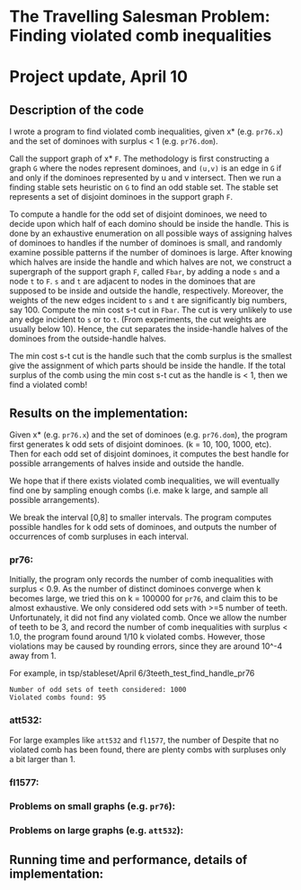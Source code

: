 # The Travelling Salesman Problem: Finding violated comb inequalities
# Project update, April 10



## Description of the code
I wrote a program to find violated comb inequalities, given x* (e.g. `pr76.x`) and the set of dominoes with surplus < 1 (e.g. `pr76.dom`). 

Call the support graph of x* `F`. The methodology is first constructing a graph `G` where the nodes represent dominoes, and `(u,v)` is an edge in `G` if and only if the dominoes represented by u and v intersect.  Then we run a finding stable sets heuristic on `G` to find an odd stable set. The stable set represents a set of disjoint dominoes in the support  graph `F`. 

To compute a handle for the odd set of disjoint dominoes, we need to decide upon which half of each domino should be inside the handle. This is done by an exhaustive enumeration on all possible ways of assigning halves of dominoes to handles if the number of dominoes is small, and randomly examine possible patterns if the number of dominoes is large.    After knowing which halves are inside the handle and which halves are not, we construct a supergraph of the support graph `F`, called `Fbar`, by adding a node `s` and a node `t` to `F`. `s` and `t` are adjacent to  nodes in the dominoes that are supposed to be inside and outside the handle, respectively. Moreover, the weights of the new edges incident to `s` and `t` are significantly big numbers, say 100.  Compute the min cost s-t cut in `Fbar`. The cut is very unlikely to use any edge incident to `s` or to `t`. (From experiments, the cut weights are usually below 10). Hence, the cut separates the inside-handle halves of the dominoes from the outside-handle halves.    

The min cost s-t cut is the handle such that the comb surplus is the smallest give the assignment of which parts should be inside the handle. If the total surplus of the comb using the min cost s-t cut as the handle is < 1, then we find a violated comb! 

## Results on the implementation:
Given x* (e.g. `pr76.x`) and the set of dominoes (e.g. `pr76.dom`), the program first generates k odd sets of disjoint dominoes. (k = 10, 100, 1000, etc). 
Then for each odd set of disjoint dominoes, it computes the best handle for possible arrangements of halves inside and outside the handle.  

We hope that if there exists violated comb inequalities, we will eventually find one by sampling enough combs (i.e. make k large, and sample all possible arrangements).

We break the interval [0,8] to smaller intervals. The program computes possible handles for k odd sets of dominoes, and outputs the number of occurrences of comb surpluses in each interval. 

### pr76: 
Initially, the program only records the number of comb inequalities with surplus < 0.9. As the number of distinct dominoes converge when k becomes large, we tried this on k = 100000 for `pr76`, and claim this to be almost exhaustive. We only considered odd sets with >=5 number of teeth. Unfortunately, it did not find any violated comb. Once we allow the number of teeth to be 3, and record the number of comb inequalities with surplus < 1.0, the program found around 1/10 k violated combs. However, those violations may be caused by rounding errors, since they are around 10^-4 away from 1.

For example, in tsp/stableset/April 6/3teeth_test_find_handle_pr76
```
Number of odd sets of teeth considered: 1000
Violated combs found: 95
```

### att532:
For large examples like `att532` and `fl1577`, the number of 
Despite that no violated comb has been found, there are plenty combs with surpluses only a bit larger than 1.  




### fl1577:




  




### Problems on small graphs (e.g. `pr76`):

### Problems on large graphs (e.g. `att532`):

## Running time and performance, details of implementation:


